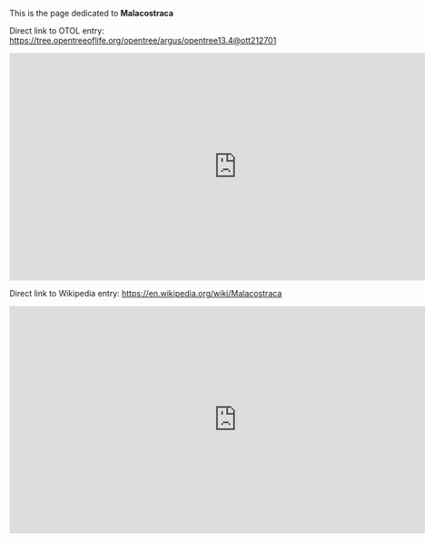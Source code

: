 This is the page dedicated to **Malacostraca**


Direct link to OTOL entry: https://tree.opentreeoflife.org/opentree/argus/opentree13.4@ott212701



<html>
    <body>
    <iframe src="https://tree.opentreeoflife.org/opentree/argus/opentree13.4@ott212701"
    width="800" height="400" frameborder="0" allowfullscreen> </iframe>
    </body>
</html>
    


Direct link to Wikipedia entry: https://en.wikipedia.org/wiki/Malacostraca



<html>
    <body>
    <iframe src="https://en.wikipedia.org/wiki/Malacostraca"
    width="800" height="400" frameborder="0" allowfullscreen> </iframe>
    </body>
</html>
    
